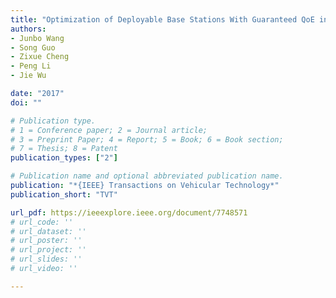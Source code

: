 ```yaml
---
title: "Optimization of Deployable Base Stations With Guaranteed QoE in Disaster Scenarios"
authors:
- Junbo Wang
- Song Guo
- Zixue Cheng
- Peng Li
- Jie Wu

date: "2017"
doi: ""

# Publication type.
# 1 = Conference paper; 2 = Journal article;
# 3 = Preprint Paper; 4 = Report; 5 = Book; 6 = Book section;
# 7 = Thesis; 8 = Patent
publication_types: ["2"]

# Publication name and optional abbreviated publication name.
publication: "*{IEEE} Transactions on Vehicular Technology*"
publication_short: "TVT"

url_pdf: https://ieeexplore.ieee.org/document/7748571
# url_code: ''
# url_dataset: ''
# url_poster: ''
# url_project: ''
# url_slides: ''
# url_video: ''

---
```

